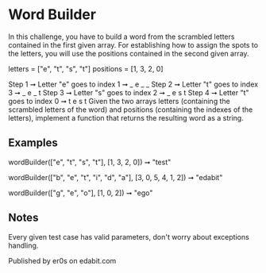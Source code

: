 # Word Builder

In this challenge, you have to build a word from the scrambled letters contained in the first given array. For establishing how to assign the spots to the letters, you will use the positions contained in the second given array.

letters = ["e", "t", "s", "t"]
positions = [1, 3, 2, 0]

Step 1 ➞ Letter "e" goes to index 1 ➞ _ e _ _
Step 2 ➞ Letter "t" goes to index 3 ➞ _ e _ t
Step 3 ➞ Letter "s" goes to index 2 ➞ _ e s t
Step 4 ➞ Letter "t" goes to index 0 ➞ t e s t
Given the two arrays letters (containing the scrambled letters of the word) and positions (containing the indexes of the letters), implement a function that returns the resulting word as a string.

## Examples

wordBuilder(["e", "t", "s", "t"], [1, 3, 2, 0]) ➞ "test"

wordBuilder(["b", "e", "t", "i", "d", "a"], [3, 0, 5, 4, 1, 2]) ➞ "edabit"

wordBuilder(["g", "e", "o"], [1, 0, 2]) ➞ "ego"

## Notes

Every given test case has valid parameters, don't worry about exceptions handling.

Published by er0s on edabit.com
